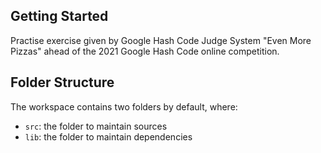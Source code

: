 ## Getting Started

Practise exercise given by Google Hash Code Judge System "Even More Pizzas" ahead of the 2021 Google Hash Code online competition.

## Folder Structure

The workspace contains two folders by default, where:

- `src`: the folder to maintain sources
- `lib`: the folder to maintain dependencies

